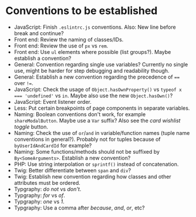 # Conventions to be established

- JavaScript: Finish `.eslintrc.js` conventions. Also: New line before break and continue?
- Front end: Review the naming of classes/IDs.
- Front end: Review the use of `px` vs `rem`.
- Front end: Use `ul` elements where possible (list groups?). Maybe establish a convention?
- General: Convention regarding single use variables? Currently no single use, might be harder for step debugging and readability though.
- General: Establish a new convention regarding the precedence of `==` over `!=`.
- JavaScript: Check the usage of `Object.hasOwnProperty()` vs `typeof x === 'undefined'` vs `in`. Maybe also use the new `Object.hasOwn()`?
- JavaScript: Event listener order.
- Less: Put certain breakpoints of page components in separate variables.
- Naming: Boolean conventions don't work, for example `shareModalButton`. Maybe use a `Var` suffix? Also see the *card wishlist toggle* button.
- Naming: Check the use of `or`/`and` in variable/function names (tuple name conventions in general?). Probably not for tuples because of `byUserIdAndCardId` for example?
- Naming: Some functions/methods should not be suffixed by `By<SomeArguments>`. Establish a new convention?
- PHP: Use string interpolation or `sprintf()` instead of concatenation.
- Twig: Better differentiate between `span` and `div`?
- Twig: Establish new convention regarding how classes and other attributes must be ordered.
- Typgraphy: *do not* vs *don't*.
- Typgraphy: *for* vs *of*.
- Typgraphy: *one* vs *1*.
- Typgraphy: Use a comma after *because*, *and*, *or*, etc?
